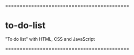 ===========================================

# to-do-list
"To do list" with HTML, CSS and JavaScript

===========================================

